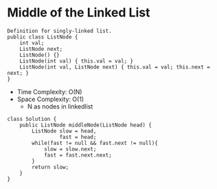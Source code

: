 # Middle of the Linked List

```
Definition for singly-linked list.
public class ListNode {
    int val;
    ListNode next;
    ListNode() {}
    ListNode(int val) { this.val = val; }
    ListNode(int val, ListNode next) { this.val = val; this.next = next; }
}
```

- Time Complexity: O(N)
- Space Complexity: O(1)
  - N as nodes in linkedlist

```
class Solution {
    public ListNode middleNode(ListNode head) {
        ListNode slow = head,
                 fast = head;
        while(fast != null && fast.next != null){
            slow = slow.next;
            fast = fast.next.next;
        }
        return slow;
    }
}
```
